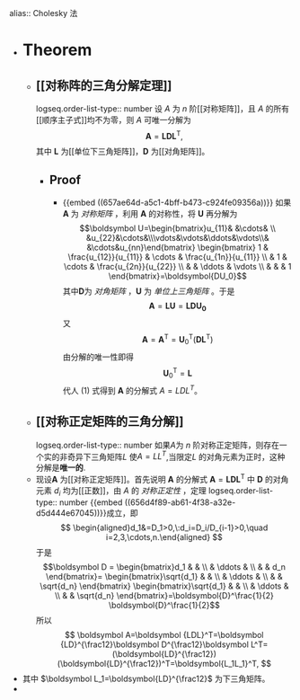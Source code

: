alias:: Cholesky 法

- # Theorem
	- ## [[对称阵的三角分解定理]]
	  logseq.order-list-type:: number
	  设 $A$ 为 $n$ 阶[[对称矩阵]]，且 $A$ 的所有[[顺序主子式]]均不为零，则 $A$ 可唯一分解为
	  $$
	  \boldsymbol A=\mathrm{\boldsymbol{LDL}}^{\mathrm{T}},
	  $$
	  其中 $\boldsymbol L$ 为[[单位下三角矩阵]]，$\boldsymbol D$ 为[[对角矩阵]]。
		- ## Proof
			- {{embed ((657ae64d-a5c1-4bff-b473-c924fe09356a))}}
			  如果 $\boldsymbol A$ 为 *对称矩阵* ，利用 $\boldsymbol A$ 的对称性，将 $\boldsymbol U$ 再分解为
			  $$\boldsymbol U=\begin{bmatrix}u_{11}& &\cdots& \\ &u_{22}&\cdots&\\\vdots&\vdots&\ddots&\vdots\\& &\cdots&u_{nn}\end{bmatrix}
			  \begin{bmatrix}
			  1 & \frac{u_{12}}{u_{11}}  & \cdots & \frac{u_{1n}}{u_{11}} \\
			  & 1 & \cdots & \frac{u_{2n}}{u_{22}}  \\
			  & & \ddots & \vdots \\
			  & & & 1
			  \end{bmatrix}=\boldsymbol{DU_0}$$
			  其中$\boldsymbol D$为 *对角矩阵* ，$\boldsymbol U$ 为 *单位上三角矩阵* 。于是
			  $$
			  \boldsymbol A=\boldsymbol{LU}=\boldsymbol{LDU_0} \tag{1}
			  $$
			  又
			  $$
			  \boldsymbol{A}=\boldsymbol A^{\mathrm{T}}=\boldsymbol U_0^{\mathrm{T}}(\boldsymbol 
			   D\boldsymbol L^{\mathrm{T}})
			  $$
			  由分解的唯一性即得
			  $$\boldsymbol  U_0^\mathrm{T}=\boldsymbol L$$
			  代人 $(1)$ 式得到 $\boldsymbol A$ 的分解式 $A=LDL^T$。
	- ## [[对称正定矩阵的三角分解]]
	  logseq.order-list-type:: number
	  如果$A$为 $n$ 阶对称正定矩阵，则存在一个实的非奇异下三角矩阵$L$ 使$A=LL^T$,当限定$L$ 的对角元素为正时，这种分解是**唯一的**.
	- 现设$\boldsymbol A$ 为[[对称正定矩阵]]。首先说明 $\boldsymbol A$ 的分解式 $\boldsymbol A=\boldsymbol{LDL}^{\mathrm{T}}$ 中 $\boldsymbol D$ 的对角元素 $d_i$ 均为[[正数]]，由 $A$ 的 *对称正定性* ，定理
	  logseq.order-list-type:: number
	  {{embed ((656d4f89-ab61-4f38-a32e-d5d444e67045))}}成立，即
	  $$
	  \begin{aligned}d_1&=D_1>0,\:d_i=D_i/D_{i-1}>0,\quad i=2,3,\cdots,n.\end{aligned}
	  $$
	  于是
	  $$\boldsymbol D = 
	  \begin{bmatrix}d_1 & & \\
	  & \ddots & \\
	  & &  d_n
	  \end{bmatrix}=
	  \begin{bmatrix}\sqrt{d_1} & & \\
	  & \ddots & \\
	  & &  \sqrt{d_n}
	  \end{bmatrix}
	  \begin{bmatrix}\sqrt{d_1} & & \\
	  & \ddots & \\
	  & &  \sqrt{d_n}
	  \end{bmatrix}=\boldsymbol{D}^\frac{1}{2} \boldsymbol{D}^\frac{1}{2}$$
	  所以
	  $$
	  \boldsymbol A=\boldsymbol {LDL}^T=\boldsymbol {LD}^{\frac12}\boldsymbol D^{\frac12}\boldsymbol L^T=(\boldsymbol{LD}^{\frac12})(\boldsymbol{LD}^{\frac12})^T=\boldsymbol{L_1L_1}^T,
	  $$
- 其中 $\boldsymbol L_1=\boldsymbol{LD}^{\frac12}$ 为下三角矩阵。
-
